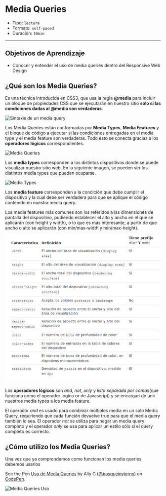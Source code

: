 # Media Queries

- Tipo: `lectura`
- Formato: `self-paced`
- Duración: `10min`

***

## Objetivos de Aprendizaje

- Conocer y entender el uso de media queries dentro del Responsive Web Design


## ¿Qué son los Media Queries?

Es una técnica introducida en CSS3, que usa la regla **@media** para incluir un bloque de propiedades CSS que se ejecutarán en nuestro sitio **solo si las condiciones dadas al @media son verdaderas**.

![Sintaxis de un media query](http://ptgmedia.pearsoncmg.com/images/chap4_9780321888938/elementLinks/0429b.jpg "Sintaxis de un media query")

Los Media Queries están conformadas por 
**Media Types**, **Media Features** y el bloque de código a ejecutar si las condiciones entregadas en el media type y el media feature son verdaderas. Todo esto se conecta gracias a los **operadores lógicos** correspondientes.

![Media Queries](https://internetingishard.com/html-and-css/responsive-design/media-query-terms-137d06.png)

Los **media types** corresponden a los distintos dispositivos donde se puede visualizar nuestro sitio web. En la siguiente imagen, se pueden ver los distintos media types que pueden ocuparse.

![Media Types](https://cdn-images-1.medium.com/max/800/1*5hk74pisbfEcsujBYEa1Mw.png)

Los **media feature** corresponden a la condición que debe cumplir el dispositivo y la cual debe ser verdadera para que se aplique el código contenido en nuestra media query.

Los media features más comunes son los referidos a las dimensiones de pantalla del dispositivo, pudiendo establecer el alto y ancho en el que se aplicarán (con height y width), o lo que es más interesante, a partir de que ancho o alto se aplicarán (con min/max-width y min/max-height). 

![Media Feature](media_feature.png)

Los **operadores lógicos** son *and*, *not*, 
*only* y *lista separada por comas*(que funciona como el operador lógico or de Javascript) y se encargan de unir nuestros media types a los media feature.

El operador *and* es usado para combinar múltiples media en un solo Media Query, requiriendo que cada función devuelve true para que el media query también lo sea. El operador *not* se utiliza para negar un media query completo y el operador *only* se usa para aplicar un estilo sólo si el query completo es correcto.

## ¿Cómo utilizo los Media Queries?

Una vez que ya comprendemos como funcionan los media queries, debemos usarlos


<p data-height="265" data-theme-id="0" data-slug-hash="wevWQV" data-default-tab="html,result" data-user="bosqueinvierno" data-embed-version="2" data-pen-title="Uso de Media Queries" class="codepen">See the Pen <a href="https://codepen.io/bosqueinvierno/pen/wevWQV/">Uso de Media Queries</a> by Ally G (<a href="https://codepen.io/bosqueinvierno">@bosqueinvierno</a>) on <a href="https://codepen.io">CodePen</a>.</p>
<script async src="https://production-assets.codepen.io/assets/embed/ei.js"></script>


![Media Queries Uso](https://zellwk.com/images/2016/designing-grids/layout.png)

